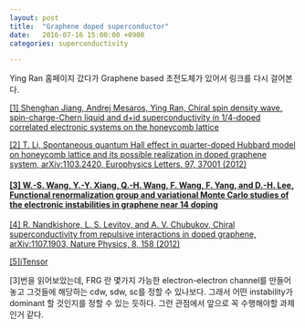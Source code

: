 ```yaml
---
layout: post
title:  "Graphene doped superconductor"
date:   2016-07-16 15:00:00 +0900
categories: superconductivity

---
```


Ying Ran 홈페이지 갔다가 Graphene based 초전도체가 있어서 링크를 다시 걸어본다.

[[1] Shenghan Jiang, Andrej Mesaros, Ying Ran, Chiral spin density wave, spin-charge-Chern liquid and d+id superconductivity in 1/4-doped correlated electronic systems on the honeycomb lattice](http://journals.aps.org/prx/abstract/10.1103/PhysRevX.4.031040)

[[2] T. Li, Spontaneous quantum Hall effect in quarter-doped Hubbard model on honeycomb lattice and its possible realization in doped graphene system, arXiv:1103.2420, Europhysics Letters, 97, 37001 (2012)](http://iopscience.iop.org/article/10.1209/0295-5075/97/37001/meta;jsessionid=3FA6BBBBFDA8614FDD956ABF42190916.c1.iopscience.cld.iop.org)

#### [[3] W.-S. Wang, Y.-Y. Xiang, Q.-H. Wang, F. Wang, F. Yang, and D.-H. Lee, Functional renormalization group and variational Monte Carlo studies of the electronic instabilities in graphene near 14 doping](http://journals.aps.org/prb/abstract/10.1103/PhysRevB.85.035414)

[[4] R. Nandkishore, L. S. Levitov, and A. V. Chubukov, Chiral superconductivity from repulsive interactions in doped graphene, arXiv:1107.1903, Nature Physics, 8, 158 (2012)](http://www.nature.com/nphys/journal/v8/n2/full/nphys2208.html)


[[5]iTensor](http://itensor.org)



[3]번을 읽어보았는데, FRG 란 몇가지 가능한 electron-electron channel를 만들어놓고 그것들에 해당하는 cdw, sdw, sc를 정할 수 있나보다. 그래서 어떤 instability가 dominant 할 것인지를 정할 수 있는 듯하다.
그런 관점에서 앞으로 꼭 수행해야할 과제인거 같다.
 